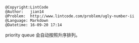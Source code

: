 ```
@Copyright:LintCode
@Author:   jian14
@Problem:  http://www.lintcode.com/problem/ugly-number-ii
@Language: Markdown
@Datetime: 16-09-20 17:14
```

priority queue 会自动按照升序排列。